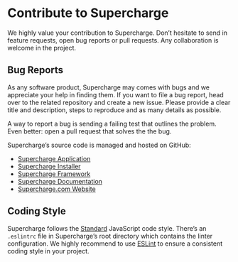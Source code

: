 # Contribute to Supercharge
We highly value your contribution to Supercharge. Don’t hesitate to send in feature requests, open bug reports or pull requests. Any collaboration is welcome in the project.


## Bug Reports
As any software product, Supercharge may comes with bugs and we appreciate your help in finding them. If you want to file a bug report, head over to the related repository and create a new issue. Please provide a clear title and description, steps to reproduce and as many details as possible.

A way to report a bug is sending a failing test that outlines the problem. Even better: open a pull request that solves the the bug.

Supercharge’s source code is managed and hosted on GitHub:

- [Supercharge Application](https://github.com/superchargejs/supercharge)
- [Supercharge Installer](https://github.com/superchargejs/installer)
- [Supercharge Framework](https://github.com/superchargejs/framework)
- [Supercharge Documentation](https://github.com/superchargejs/docs)
- [Supercharge.com Website](https://github.com/superchargejs/superchargejs.com)


## Coding Style
Supercharge follows the [Standard](https://standardjs.com/) JavaScript code style. There’s an `.eslintrc` file in Supercharge’s root directory which contains the linter configuration. We highly recommend to use [ESLint](https://eslint.org/) to ensure a consistent coding style in your project.
